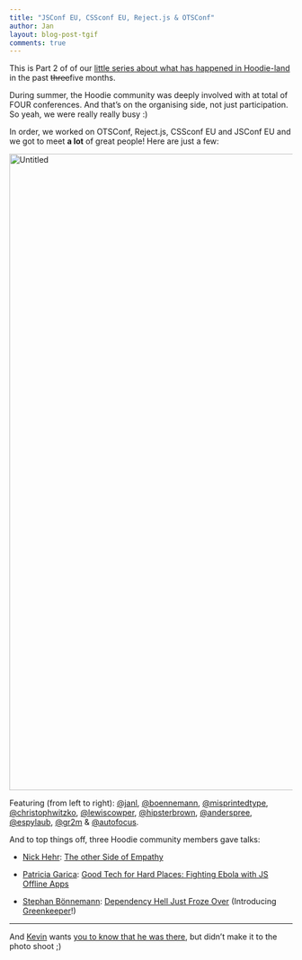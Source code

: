 ```yaml
---
title: "JSConf EU, CSSconf EU, Reject.js & OTSConf"
author: Jan
layout: blog-post-tgif
comments: true
---
```


This is Part 2 of of our [little series about what has happened in Hoodie-land](http://hood.ie/blog/we-have-been-busy.html "We. Have. Been. Busy!") in the past <strike>three</strike>five months.

During summer, the Hoodie community was deeply involved with at total of FOUR conferences. And that’s on the organising side, not just participation. So yeah, we were really really busy :)

In order, we worked on OTSConf, Reject.js, CSSconf EU and JSConf EU and we got to meet **a lot** of great people! Here are just a few:

<a data-flickr-embed="true"  href="https://www.flickr.com/photos/blank22763/21840012061/in/dateposted/" title="Untitled"><img src="https://farm1.staticflickr.com/584/21840012061_84207361b8_h.jpg" width="1600" height="1133" alt="Untitled"></a><script async src="//embedr.flickr.com/assets/client-code.js" charset="utf-8"></script>

Featuring (from left to right): 
[@janl](https://twitter.com/janl), [@boennemann](https://twitter.com/boennemann), [@misprintedtype](https://twitter.com/misprintedtype), [@christophwitzko](https://twitter.com/christophwitzko), [@lewiscowper](https://twitter.com/lewiscowper), [@hipsterbrown](https://twitter.com/hipsterbrown), [@anderspree](https://twitter.com/anderspree), [@espylaub](https://twitter.com/espylaub), [@gr2m](https://twitter.com/gr2m) & [@autofocus](https://twitter.com/autofocus).

And to top things off, three Hoodie community members gave talks:

- [Nick Hehr](https://twitter.com/hipsterbrown): [The other Side of Empathy](https://www.youtube.com/watch?v=6evp7YLDJrg)

- [Patricia Garica](https://twitter.com/patggs): [Good Tech for Hard Places: Fighting Ebola with JS Offline Apps](https://www.youtube.com/watch?v=1sLjWlWvCsc)

- [Stephan Bönnemann](https://twitter.com/boennemann): [Dependency Hell Just Froze Over](https://www.youtube.com/watch?v=PA139CERNbc) (Introducing [Greenkeeper](http://greenkeeper.io)!)

* * *

And [Kevin](https://twitter.com/verpixelt) wants [you to know that he was there](https://twitter.com/verpixelt/status/666370708436557824), but didn’t make it to the photo shoot ;)